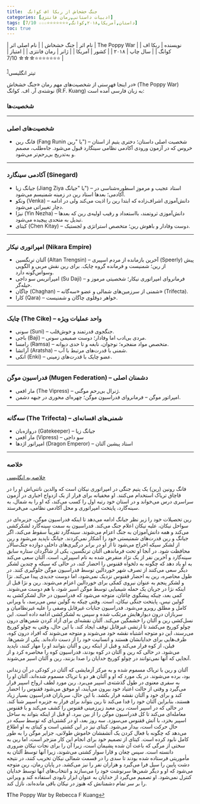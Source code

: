 ```yaml
---
title:  جنگ خشخاش از ربکا اف کوانگ
categories: [ادبیات داستانی,رمان فانتزی]
tags: [داستان,آمریکا,۲۰۱۸,کوانگ,⭐⭐⭐⭐⭐⭐⭐☆☆☆ 7/10]
toc: true
---
```


| نام اثر | جنگ خشخاش |
| نام اصلی اثر | The Poppy War |
| نویسنده | ربکا اف کوانگ |
| سال چاپ | ۲۰۱۸  |
| کشور | آمریکا  |
| ژانر | رمان فانتزی   |
| امتیاز | ⭐⭐⭐⭐⭐⭐⭐☆☆☆ 7/10  |

تیتر انگلیسی<sup id="a1">[1](#f1)</sup>


در اینجا فهرستی از شخصیت‌های مهم رمان «جنگ خشخاش» (The Poppy War) نوشته‌ی آر. اف. کوانگ (R.F. Kuang) به زبان فارسی آمده است:

### شخصیت‌ها
---

### شخصیت‌های اصلی

* فانگ رین (Fang Runin یا "رین") – شخصیت اصلی داستان؛ دختری یتیم از استان خروس که در آزمون ورودی آکادمی نظامی سینگارد قبول می‌شود. جاه‌طلب، مصمم و به‌تدریج بی‌رحم‌تر می‌شود.

---

### آکادمی سینگارد (Sinegard)

* جیانگ زیا (Jiang Ziya یا "جیانگ") – استاد عجیب و مرموزِ اسطوره‌شناسی در آکادمی؛ بعدها استاد رین در زمینه شمنیسم می‌شود.
* ونکو (Venka) – دانش‌آموزی اشراف‌زاده که ابتدا رین را اذیت می‌کند ولی در ادامه دچار تغییراتی می‌شود.
* نیژا (Yin Nezha) – دانش‌آموزی ثروتمند، بااستعداد و رقیب اولیه‌ی رین که بعدها تبدیل به متحدی پیچیده می‌شود.
* کیتای (Chen Kitay) – دوست وفادار و باهوش رین؛ متخصص استراتژی و لجستیک.

---

### امپراتوری نیکار (Nikara Empire)

* آلتان ترِنگسین (Altan Trengsin) – آخرین بازمانده از مردم اسپیری (Speerly) پیش از رین؛ شمنیست و فرمانده گروه چایک. برای رین نقش مربی و الگویی وسواس‌گونه دارد.
* امپراتریس سو داجی (Su Daji) – فرمانروای امپراتوری نیکار؛ شخصیتی مرموز و حیله‌گر.
* چاگان (Chaghan) – شمنی از سرزمین‌های شمالی و عضو «سه‌گانه» (Trifecta).
* کارا (Qara) – خواهر دوقلوی چاگان و شمنیست.

---

### چایک (The Cike) – واحد عملیات ویژه

* سونی (Suni) – جنگجوی قدرتمند و خوش‌قلب.
* باجی (Baji) – مردی بی‌ادب اما وفادار؛ دوست صمیمی سونی.
* رامسا (Ramsa) – متخصص مواد منفجره؛ نوجوان، نابغه و تا حدی دیوانه.
* آراتشا (Aratsha) – شمنی با قدرت‌های مرتبط با آب.
* انکی (Enki) – عضو چایک با قدرت‌های زمینی.

---

### فدراسیون موگن (Mugen Federation) – دشمنان اصلی

* مار افعی (The Vipress) – ژنرال بی‌رحم موگنی.
* امپراتور موگن – فرمانروای فدراسیون موگن؛ چهره‌ای محوری در جبهه دشمن.

---

### سه‌گانه (The Trifecta) – شمنی‌های افسانه‌ای

* دروازه‌بان (Gatekeeper) – جیانگ زیا
* مار افعی (Vipress) – سو داجی
* امپراتور اژدها (Dragon Emperor) – استاد پیشین آلتان

---


### خلاصه

[خلاصه به انگلیسی](https://the-poppy-war.fandom.com/wiki/The_Poppy_War)

فانگ رونین (رین) یک یتیم جنگی در امپراتوری نیکان است که والدین ناتنی‌اش او را در قاچاق تریاک استخدام می‌کنند. او مخفیانه برای فرار از یک ازدواج اجباری در آزمون سراسری درس می‌خواند و در استان خود رتبه اول را کسب می‌کند، که او را به شمال، به سینه‌گارد، پایتخت امپراتوری و محل آکادمی نظامی، می‌فرستد.

رین تحصیلات خود را زیر نظر جیانگ ادامه می‌دهد تا اینکه فدراسیون موگن، جزیره‌ای در سواحل نیکان، علیه نیکان اعلام جنگ می‌کند. فدراسیون به سمت سینه‌گارد لشکرکشی می‌کند و همه دانش‌آموزان به جنگ اعزام می‌شوند. سینه‌گارد تقریباً سقوط می‌کند، اگر جیانگ و رین قدرت‌های شمنیستی خود را آشکار نمی‌کردند. جیانگ ناپدید می‌شود و رین از لشکر سیکه اخراج می‌شود تا از او در برابر درگیری‌های داخلی دوازده جنگ‌سالار محافظت شود. در آنجا او تحت فرماندهی آلتان ترنگسین، یکی از شاگردان ستاره سابق سینه‌گارد و آخرین نفر از یک نژاد منقرض شده به نام اسپیرلی، است. آلتان سعی می‌کند به او یاد دهد که چگونه به دلخواه ققنوس را احضار کند، در حالی که سیکه و چندین لشکر دیگر سعی می‌کنند از تصرف شهر خوردالین توسط فدراسیون موگن جلوگیری کنند. در طول محاصره، رین به احضار ققنوس نزدیک نمی‌شود، اما دوست جدیدی پیدا می‌کند. نژا و لشکر پنجم به عنوان نیروی کمکی برای خوردالین اعزام می‌شوند. رین و نژا قبل از اینکه نژا در جریان یک حمله شیمیایی توسط موگن اسیر شود، با هم دوست می‌شوند. کمی بعد، چیکه پیشگوی چاغان، متوجه می‌شود که فدراسیون در حال لشکرکشی به گولین نیس، پایتخت جنگی نیکان، است. وقتی چیکه به گولین نیس می‌رسد، با ویرانی کامل و مطلق روبرو می‌شود. فدراسیون جنایات غیرقابل وصفی را علیه غیرنظامیان و سربازان درون دیوارهایش مرتکب شده و سپس به لشکرکشی ادامه داده است. این نسل‌کشی رین و آلتان را خشمگین می‌کند. آلتان نقشه‌ای برای آزاد کردن شمن‌های درون چولو کوریخ می‌کشد تا ارتشی غیرقابل توقف ایجاد کند. با این حال، وقتی به چولو کوریخ می‌رسند، این دو متوجه اشتباه نقشه خود می‌شوند و متوجه می‌شوند که افراد درون کوه، ظرف‌هایی برای خدایانشان هستند و انسانیت خود را از دست داده‌اند. یکی از شمن‌ها، فیلن، از کوه فرار می‌کند و قبل از اینکه رین و آلتان بتوانند او را مهار کنند، ناپدید می‌شود. در حالی که رین و آلتان در کوه بودند، فدراسیون کوه را محاصره کرد و از آنجایی که آنها نمی‌توانند در چولو کوریخ خدایان را صدا بزنند، رین و آلتان اسیر می‌شوند.

آلتان و رین با تریاک مسموم شده و به مرکز آزمایشی که آلتان در کودکی در آن زندانی بود، برده می‌شوند. در یک مورد که او و آلتان هر دو با تریاک مسموم شده‌اند، آلتان او را به سفری معنوی در طول گذشته‌ی اسپیر می‌برد. رین مورد لطف ارواح اسپیر قرار می‌گیرد و وقتی از حالت اعتیاد خود بیرون می‌آیند، او موفق می‌شود ققنوس را احضار کند و برای خود و آلتان نقشه فرار بکشد. با این حال، سربازان فدراسیون بسیار زیاد هستند، بنابراین آلتان خود را فدا می‌کند تا رین بتواند برای فرار به جزیره اسپیر شنا کند. در حالی که در اسپیر است، رین معبد زیرزمینی ققنوس را کشف می‌کند و با ققنوس معامله‌ای می‌کند تا کل فدراسیون موگن را از بین ببرد. او قبل از اینکه بتواند به ساحل اسپیر بخزد، با آتش ققنوس می‌سوزد. سه روز بعد، او در کشتی‌ای که توسط سیکه در حال حرکت است، بیدار می‌شود. کیتای نیز در این کشتی است و کیتای به او اطلاع می‌دهد که چگونه با فعال کردن یک آتشفشان خاموش طولانی، جزایر موگن را به طور کامل نابود کرده است. کیتای از تصمیم خود برای انجام این کار منزجر است، اما رین به سختی از مرگی که باعث آن شده پشیمان است، زیرا آن را برای نجات نیکان ضروری دانسته است. سپس چغان و قارا سوار کشتی می‌شوند، زیرا آنها توسط آلتان به مأموریتی فرستاده شده بودند تا سدی را در قسمت شمالی نیکان تخریب کنند، در نتیجه دشت پایین را سیل فرا می‌گیرد و هزاران نفر را نیز می‌کشد. در پایان رمان، رین متوجه می‌شود که او و دیگر شمن‌ها سرنوشت خود را می‌سازند و انتخاب‌های آنها توسط خدایان کنترل نمی‌شود. او تصمیم می‌گیرد از خدایان به عنوان ابزار نابودی استفاده کند و ویرانی را بر سر تمام دشمنانش که هنوز در نیکان باقی مانده‌اند، نازل کند.


<b id="f1">1</b><span class="footnote">The Poppy War by Rebecca F Kuang</span>[↩](#a1)